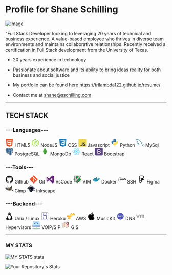 
# Profile for Shane Schilling
[![image](https://img.shields.io/badge/LinkedIn-0077B5?style=for-the-badge&logo=linkedin&logoColor=white)](https://www.linkedin.com/in/shane-schilling/)   

 "Full Stack Developer looking to leveraging 20 years of technical and business experience.  A value-based employee who thrives in diverse team environments and maintains collaborative relationships. Recently received a certification in Full Stack development from the University of Texas. 

- 20 years experience in technology

- Passionate about software and its ability to bring ideas reality for both business and social justice 

- My portfolio can be found here https://trilambda122.github.io/resume/

- Contact me at shane@sschilling.com


---
## TECH STACK





### ---Languages--- 

<img src="./imgs/html5-original.svg" width="25" alt="html5" /> HTML5
<img src="./imgs/nodejs-original.svg" width="25" alt="NodeJS" /> NodeJS
<img src="./imgs/css3-original.svg" width="25" alt="CSS" /> CSS
<img src="./imgs/javascript-original.svg" width="25" alt="Javascript" /> Javascript
<img src="./imgs/python-original.svg" width="25" alt="Python" /> Python
<img src="./imgs/mysql-original.svg" width="25" alt="MySQL" /> MySql
<img src="./imgs/postgresql-original.svg" width="25" alt="PostgreSQL" /> PostgreSQL
<img src="./imgs/mongodb-original.svg" width="25" alt="MongoDb" /> MongoDb
<img src="./imgs/react-original.svg" width="25" alt="React" /> React
<img src="./imgs/bootstrap-plain.svg" width="25" alt="Bootstrap" /> Bootstrap


### ---Tools--- 

<img src="./imgs/github-original.svg" width="25" alt="Github" /> Github
<img src="./imgs/git-original.svg" width="25" alt="Git" /> Git
<img src="./imgs/visualstudio-plain.svg" width="25" alt="VsCode" /> VsCode
<img src="./imgs/vim-original.svg" width="25" alt="Vim" /> VIM
<img src="./imgs/docker-original.svg" width="25" alt="Docker" /> Docker
<img src="./imgs/ssh-original-wordmark.svg" width="25" alt="SSH" /> SSH
<img src="./imgs/icons8-figma.svg" width="25" alt="Inkscape" /> Figma
<img src="./imgs/gimp-original.svg" width="25" alt="Gimp" /> Gimp
<img src="./imgs/inkscape-original.svg" width="25" alt="Inkscape" /> Inkscape

### ---Backend---

<img src="./imgs/linux-plain.svg" width="25" alt="Linux" /> Unix / Linux
<img src="./imgs/heroku-original.svg" width="25" alt="Heroku" /> Heroku
<img src="./imgs/amazonwebservices-original.svg" width="25" alt="AWS" /> AWS
<img src="./imgs/apple-original.svg" width="25" alt="MusicKit" /> MusicKit
<img src="./imgs/icons8-dns.svg" width="25" alt="DNS" /> DNS
<img src="./imgs/icons8-vmware.svg" width="25" alt="Hypervisors" /> Hypervisors
<img src="./imgs/icons8-voip.svg" width="25" alt="VOIP/SIP" /> VOIP/SIP
<img src="./imgs/icons8-map-marker.svg" width="25" alt="GIS" /> GIS

---
### MY STATS
![MY STATS stats](https://github-readme-stats.vercel.app/api?username=trilambda122&count_private=true&show_icons=true)


![Your Repository's Stats](https://github-readme-stats.vercel.app/api/top-langs/?username=trilambda122&theme=blue-green)

